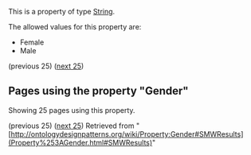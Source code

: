 This is a property of type [String](../Type/String.md "Type:String").


The allowed values for this property are:



* Female
* Male



  

(previous 25) ([next 25](http://ontologydesignpatterns.org/wiki/index.php?title=Property:Gender&from=AlexanderDeLeonBattista#SMWResults "Property:Gender"))
## Pages using the property "Gender"


Showing 25 pages using this property.


(previous 25) ([next 25](http://ontologydesignpatterns.org/wiki/index.php?title=Property:Gender&from=AlexanderDeLeonBattista#SMWResults "Property:Gender"))
Retrieved from "[http://ontologydesignpatterns.org/wiki/Property:Gender#SMWResults](Property%253AGender.html#SMWResults)"